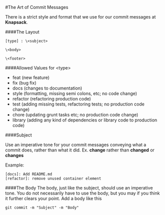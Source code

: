 #The Art of Commit Messages

There is a strict style and format that we use for our commit messages at **Knapsack**.

####The Layout

	[type] : \<subject>

	\<body>

	\<footer> 
	
####Allowed Values for \<type>
- feat (new feature)
- fix (bug fix)
- docs (changes to documentation)
- style (formatting, missing semi colons, etc; no code change)
- refactor (refactoring production code)
- test (adding missing tests, refactoring tests; no production code change)
- chore (updating grunt tasks etc; no production code change)
- library (adding any kind of dependencies or library code to production code)

####Subject

Use an imperative tone for your commit messages conveying what a commit does, rather than what it did. Ex. **change** rather than **changed** or **changes**

Example:
	
	[docs]: Add README.md
	[refactor]: remove unused container element
	
####The Body
The body, just like the subject, should use an imperative tone. You do not necessarily have to use the body, but you may if you think it further clears your point. Add a body like this

	git commit -m "Subject" -m "Body"
